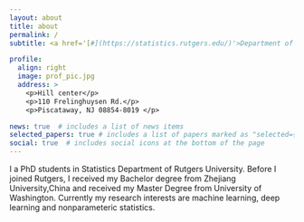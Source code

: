 ```yaml
---
layout: about
title: about
permalink: /
subtitle: <a href='[#](https://statistics.rutgers.edu/)'>Department of Statistics of Rutgers University</a>. 

profile:
  align: right
  image: prof_pic.jpg
  address: >
    <p>Hill center</p>
    <p>110 Frelinghuysen Rd.</p>
    <p>Piscataway, NJ 08854-8019 </p>

news: true  # includes a list of news items
selected_papers: true # includes a list of papers marked as "selected={true}"
social: true  # includes social icons at the bottom of the page
---
```


I a PhD students in Statistics Department of Rutgers University. Before I joined Rutgers, I received my Bachelor degree from Zhejiang University,China and received my
Master Degree from University of Washington. Currently my research interests are machine learning, deep learning and nonparameteric statistics. 

<!--- #Write your biography here. Tell the world about yourself. Link to your favorite [subreddit](http://reddit.com). You can put a picture in, too. The code is already in, #just name your picture `prof_pic.jpg` and put it in the `img/` folder.

#Put your address / P.O. box / other info right below your picture. You can also disable any these elements by editing `profile` property of the YAML header of your #`_pages/about.md`. Edit `_bibliography/papers.bib` and Jekyll will render your [publications page](/al-folio/publications/) automatically.

#Link to your social media connections, too. This theme is set up to use [Font Awesome icons](http://fortawesome.github.io/Font-Awesome/) and [Academicons]%#(https://jpswalsh.github.io/academicons/), like the ones below. Add your Facebook, Twitter, LinkedIn, Google Scholar, or just disable all of them.-->
